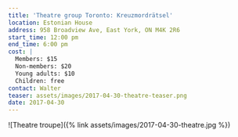 ```yaml
---
title: 'Theatre group Toronto: Kreuzmordrätsel'
location: Estonian House
address: 958 Broadview Ave, East York, ON M4K 2R6
start_time: 12:00 pm
end_time: 6:00 pm
cost: |
  Members: $15
  Non-members: $20
  Young adults: $10
  Children: free
contact: Walter
teaser: assets/images/2017-04-30-theatre-teaser.png
date: 2017-04-30
---
```


![Theatre troupe]({% link assets/images/2017-04-30-theatre.jpg %})
